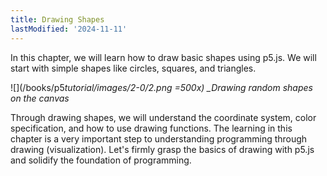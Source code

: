 ```yaml
---
title: Drawing Shapes
lastModified: '2024-11-11'
---
```


In this chapter, we will learn how to draw basic shapes using p5.js.
We will start with simple shapes like circles, squares, and triangles.

![](/books/p5*tutorial/images/2-0/2.png =500x)
\_Drawing random shapes on the canvas*

Through drawing shapes, we will understand the coordinate system, color specification, and how to use drawing functions. The learning in this chapter is a very important step to understanding programming through drawing (visualization). Let's firmly grasp the basics of drawing with p5.js and solidify the foundation of programming.

